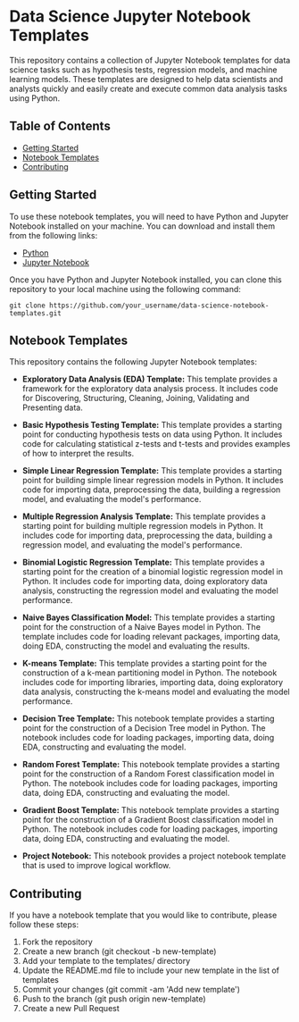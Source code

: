 # Data Science Jupyter Notebook Templates

This repository contains a collection of Jupyter Notebook templates for data science tasks such as hypothesis tests, regression models, and machine learning models. These templates are designed to help data scientists and analysts quickly and easily create and execute common data analysis tasks using Python.

## Table of Contents
- [Getting Started](#Getting-Started)
- [Notebook Templates](#Notebook-Templates)
- [Contributing](#Contributing)

## Getting Started
To use these notebook templates, you will need to have Python and Jupyter Notebook installed on your machine. You can download and install them from the following links:

- [Python](https://www.python.org/downloads/) 
- [Jupyter Notebook](https://jupyter.org/install)

Once you have Python and Jupyter Notebook installed, you can clone this repository to your local machine using the following command:

```git clone https://github.com/your_username/data-science-notebook-templates.git```

## Notebook Templates
This repository contains the following Jupyter Notebook templates:

- **Exploratory Data Analysis (EDA) Template:** This template provides a framework for the exploratory data analysis process. It includes code for Discovering, Structuring, Cleaning, Joining, Validating and Presenting data.

- **Basic Hypothesis Testing Template:** This template provides a starting point for conducting hypothesis tests on data using Python. It includes code for calculating statistical z-tests and t-tests and provides examples of how to interpret the results.

- **Simple Linear Regression Template:** This template provides a starting point for building simple linear regression models in Python. It includes code for importing data, preprocessing the data, building a regression model, and evaluating the model's performance.

- **Multiple Regression Analysis Template:** This template provides a starting point for building multiple regression models in Python. It includes code for importing data, preprocessing the data, building a regression model, and evaluating the model's performance.

- **Binomial Logistic Regression Template:** This template provides a starting point for the creation of a binomial logistic regression model in Python. It includes code for importing data, doing exploratory data analysis, constructing the regression model and evaluating the model performance.  

- **Naive Bayes Classification Model:** This template provides a starting point for the construction of a Naive Bayes model in Python. The template includes code for loading relevant packages, importing data, doing EDA, constructing the model and evaluating the results.

- **K-means Template:** This template provides a starting point for the construction of a k-mean partitioning model in Python. The notebook includes code for importing libraries, importing data, doing exploratory data analysis, constructing the k-means model and evaluating the model performance.

- **Decision Tree Template:** This notebook template provides a starting point for the construction of a Decision Tree model in Python. The notebook includes code for loading packages, importing data, doing EDA, constructing and evaluating the model.

- **Random Forest Template:** This notebook template provides a starting point for the construction of a Random Forest classification model in Python. The notebook includes code for loading packages, importing data, doing EDA, constructing and evaluating the model.

- **Gradient Boost Template:** This notebook template provides a starting point for the construction of a Gradient Boost classification model in Python. The notebook includes code for loading packages, importing data, doing EDA, constructing and evaluating the model.

- **Project Notebook:** This notebook provides a project notebook template that is used to improve logical workflow.

## Contributing
If you have a notebook template that you would like to contribute, please follow these steps:

1. Fork the repository
2. Create a new branch (git checkout -b new-template)
3. Add your template to the templates/ directory
4. Update the README.md file to include your new template in the list of templates
5. Commit your changes (git commit -am 'Add new template')
6. Push to the branch (git push origin new-template)
7. Create a new Pull Request
